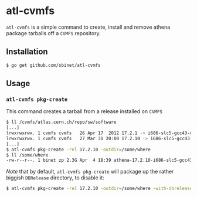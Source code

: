 atl-cvmfs
=========

``atl-cvmfs`` is a simple command to create, install and remove athena package tarballs off a ``CVMFS`` repository.

## Installation

```sh
$ go get github.com/sbinet/atl-cvmfs
```

## Usage

### ``atl-cvmfs pkg-create``
This command creates a tarball from a release installed on ``CVMFS``

```sh
$ ll /cvmfs/atlas.cern.ch/repo/sw/software
[...]
lrwxrwxrwx. 1 cvmfs cvmfs   26 Apr 17  2012 17.2.1 -> i686-slc5-gcc43-opt/17.2.1/
lrwxrwxrwx. 1 cvmfs cvmfs   27 Mar 31 20:00 17.2.10 -> i686-slc5-gcc43-opt/17.2.10/
[...]
$ atl-cvmfs pkg-create -rel 17.2.10 -outdir=/some/where
$ ll /some/where
-rw-r--r--. 1 binet zp 2.3G Apr  4 18:39 athena-17.2.10-i686-slc5-gcc43-opt.tar.gz
```

*Note* that by default, ``atl-cvmfs pkg-create`` will package up the
rather biggish ``DBRelease`` directory, to disable it:

```sh
$ atl-cvmfs pkg-create -rel 17.2.10 -outdir=/some/where -with-dbrelease=0
```

